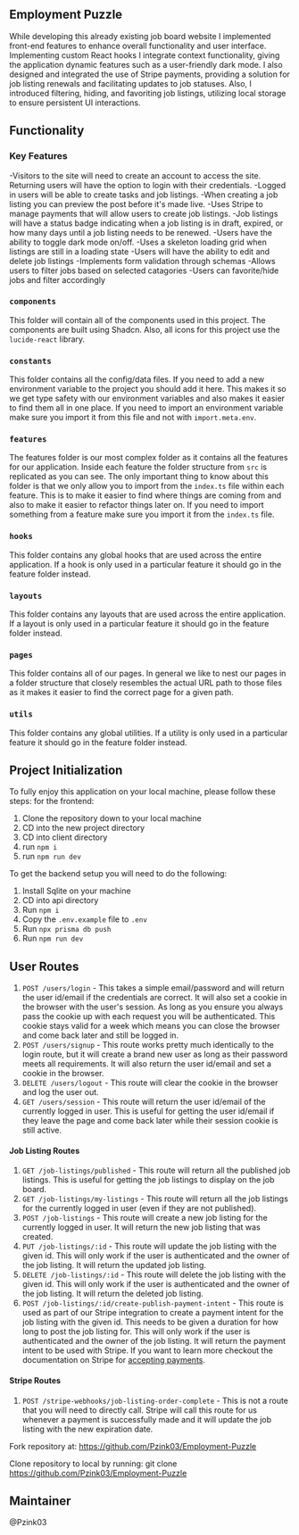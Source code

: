 ## Employment Puzzle
While developing this already existing job board website I implemented front-end features to enhance overall functionality and user interface. Implementing custom React hooks I integrate context functionality, giving the application dynamic features such as a user-friendly dark mode. I also designed and integrated the use of Stripe payments, providing a solution for job listing renewals and facilitating updates to job statuses. Also, I introduced filtering, hiding, and favoriting job listings, utilizing local storage to ensure persistent UI interactions.
## Functionality

### Key Features
-Visitors to the site will need to create an account to access the site. Returning users will have the option to login with their credentials.
-Logged in users will be able to create tasks and job listings.
-When creating a job listing you can preview the post before it's made live.
-Uses Stripe to manage payments that will allow users to create job listings.
-Job listings will have a status badge indicating when a job listing is in draft, expired, or how many days until a job listing needs to be renewed.
-Users have the ability to toggle dark mode on/off.
-Uses a skeleton loading grid when listings are still in a loading state
-Users will have the ability to edit and delete job listings
-Implements form validation through schemas
-Allows users to filter jobs based on selected catagories
-Users can favorite/hide jobs and filter accordingly

### `components`

 This folder will contain all of the components used in this project. The components are built using Shadcn. Also, all icons for this project use the `lucide-react` library.

### `constants`

This folder contains all the config/data files. If you need to add a new environment variable to the project you should add it here. This makes it so we get type safety with our environment variables and also makes it easier to find them all in one place. If you need to import an environment variable make sure you import it from this file and not with `import.meta.env`.

### `features`

The features folder is our most complex folder as it contains all the features for our application. Inside each feature the folder structure from `src` is replicated as you can see. The only important thing to know about this folder is that we only allow you to import from the `index.ts` file within each feature. This is to make it easier to find where things are coming from and also to make it easier to refactor things later on. If you need to import something from a feature make sure you import it from the `index.ts` file.

### `hooks`

This folder contains any global hooks that are used across the entire application. If a hook is only used in a particular feature it should go in the feature folder instead.

### `layouts`

This folder contains any layouts that are used across the entire application. If a layout is only used in a particular feature it should go in the feature folder instead.

### `pages`

This folder contains all of our pages. In general we like to nest our pages in a folder structure that closely resembles the actual URL path to those files as it makes it easier to find the correct page for a given path.

### `utils`

This folder contains any global utilities. If a utility is only used in a particular feature it should go in the feature folder instead.

## Project Initialization

To fully enjoy this application on your local machine, please follow these steps:
for the frontend:
1. Clone the repository down to your local machine
2. CD into the new project directory
3. CD into client directory
4. run `npm i`
5. run `npm run dev`

To get the backend setup you will need to do the following:
1. Install Sqlite on your machine
2. CD into api directory
3. Run `npm i`
4. Copy the `.env.example` file to `.env`
5. Run `npx prisma db push`
6. Run `npm run dev`

## User Routes

1. `POST /users/login` - This takes a simple email/password and will return the user id/email if the credentials are correct. It will also set a cookie in the browser with the user's session. As long as you ensure you always pass the cookie up with each request you will be authenticated. This cookie stays valid for a week which means you can close the browser and come back later and still be logged in.
2. `POST /users/signup` - This route works pretty much identically to the login route, but it will create a brand new user as long as their password meets all requirements. It will also return the user id/email and set a cookie in the browser.
3. `DELETE /users/logout` - This route will clear the cookie in the browser and log the user out.
4. `GET /users/session` - This route will return the user id/email of the currently logged in user. This is useful for getting the user id/email if they leave the page and come back later while their session cookie is still active.

#### Job Listing Routes

1. `GET /job-listings/published` - This route will return all the published job listings. This is useful for getting the job listings to display on the job board.
2. `GET /job-listings/my-listings` - This route will return all the job listings for the currently logged in user (even if they are not published).
3. `POST /job-listings` - This route will create a new job listing for the currently logged in user. It will return the new job listing that was created.
4. `PUT /job-listings/:id` - This route will update the job listing with the given id. This will only work if the user is authenticated and the owner of the job listing. It will return the updated job listing.
5. `DELETE /job-listings/:id` - This route will delete the job listing with the given id. This will only work if the user is authenticated and the owner of the job listing. It will return the deleted job listing.
6. `POST /job-listings/:id/create-publish-payment-intent` - This route is used as part of our Stripe integration to create a payment intent for the job listing with the given id. This needs to be given a duration for how long to post the job listing for. This will only work if the user is authenticated and the owner of the job listing. It will return the payment intent to be used with Stripe. If you want to learn more checkout the documentation on Stripe for [accepting payments](https://stripe.com/docs/payments/quickstart).

#### Stripe Routes

1. `POST /stripe-webhooks/job-listing-order-complete` - This is not a route that you will need to directly call. Stripe will call this route for us whenever a payment is successfully made and it will update the job listing with the new expiration date.

Fork repository at: https://github.com/Pzink03/Employment-Puzzle

Clone repository to local by running: git clone https://github.com/Pzink03/Employment-Puzzle

## Maintainer
@Pzink03
